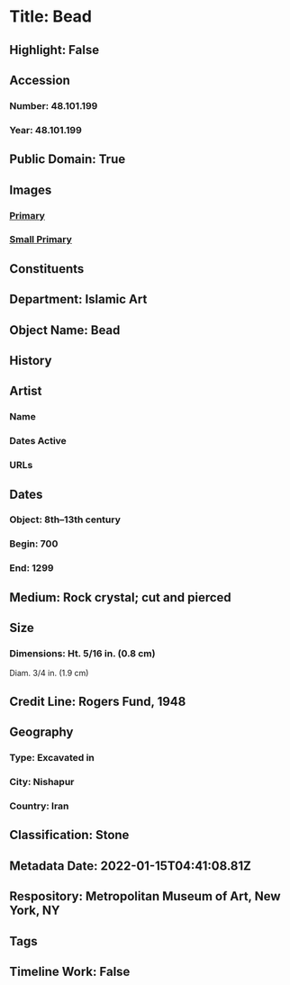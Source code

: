 # Title: Bead
## Highlight: False
## Accession
### Number: 48.101.199
### Year: 48.101.199
## Public Domain: True
## Images
### [Primary](https://images.metmuseum.org/CRDImages/is/original/sf48-101-199a.jpg)
### [Small Primary](https://images.metmuseum.org/CRDImages/is/web-large/sf48-101-199a.jpg)
## Constituents
## Department: Islamic Art
## Object Name: Bead
## History
## Artist
### Name
### Dates Active
### URLs
## Dates
### Object: 8th–13th century
### Begin: 700
### End: 1299
## Medium: Rock crystal; cut and pierced
## Size
### Dimensions: Ht. 5/16 in. (0.8 cm)
Diam. 3/4 in. (1.9 cm)
## Credit Line: Rogers Fund, 1948
## Geography
### Type: Excavated in
### City: Nishapur
### Country: Iran
## Classification: Stone
## Metadata Date: 2022-01-15T04:41:08.81Z
## Respository: Metropolitan Museum of Art, New York, NY
## Tags
## Timeline Work: False